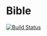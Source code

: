 Bible 
=====

[![Build Status](https://travis-ci.org/k-rudy/bible.png?branch=master)](https://travis-ci.org/k-rudy/bible)
